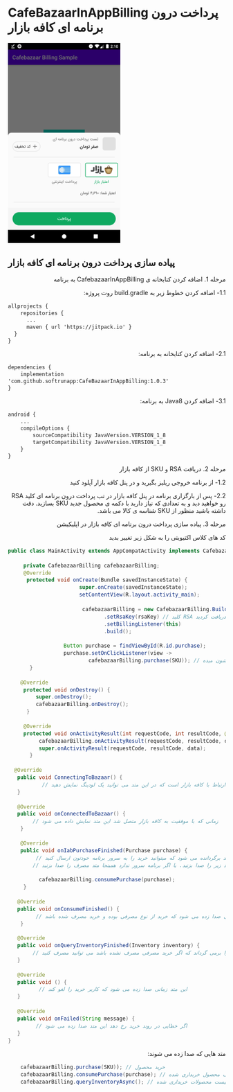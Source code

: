 # CafeBazaarInAppBilling   پرداخت درون برنامه ای کافه بازار

<img src="screen_shot_1.png" width="260" />


## پیاده سازی پرداخت درون برنامه ای کافه بازار 

<p dir="rtl"> مرحله 1. اضافه کردن کتابخانه ی CafebazaarInAppBilling به برنامه  </p>

<p dir="rtl">1.1- اضافه کردن خطوط زیر به build.gradle روت پروژه:</p>

    allprojects {
        repositories {
          ...
          maven { url 'https://jitpack.io' }
      }
    }

<p dir="rtl">2.1- اضافه کردن کتابخانه به برنامه:</p>

    dependencies {
        implementation 'com.github.softrunapp:CafeBazaarInAppBilling:1.0.3'
    }

<p dir="rtl">3.1- اضافه کردن Java8 به برنامه:</p>

    android {
        ...
        compileOptions {
            sourceCompatibility JavaVersion.VERSION_1_8
            targetCompatibility JavaVersion.VERSION_1_8
        }
    }




<p dir="rtl"> مرحله 2. دریافت RSA و SKU از کافه بازار</p>


<p dir="rtl">1.2- از برنامه خروجی ریلیز بگیرید و در پنل کافه بازار آپلود کنید</p>
<p dir="rtl">2.2- پس از بارگزاری برنامه در پنل کافه بازار در تب پرداخت درون برنامه ای کلید RSA رو خواهید دید و به تعدادی که نیاز دارید با دکمه ی محصول جدید SKU بسازید. دقت داشته باشید منظور از SKU شناسه ی کالا می باشد.</p>

<p dir="rtl">مرحله 3. پیاده سازی پرداخت درون برنامه ای کافه بازار در اپلیکیشن</p>


<p dir="rtl">کد های کلاس اکتیویتی را به شکل زیر تغییر بدید</p>

```java
public class MainActivity extends AppCompatActivity implements CafebazaarBillingListener {
     
     private CafebazaarBilling cafebazaarBilling;
     @Override
      protected void onCreate(Bundle savedInstanceState) {
                       super.onCreate(savedInstanceState);
                       setContentView(R.layout.activity_main);
                       
                        cafebazaarBilling = new CafebazaarBilling.Builder(this)
                               .setRsaKey(rsaKey) // کلید RSA که در مرحله ی قبل دریافت کردید
                               .setBillingListener(this)
                               .build();

                  Button purchase = findViewById(R.id.purchase);
                  purchase.setOnClickListener(view -> 
                          cafebazaarBilling.purchase(SKU)); // این متد با استفاده از اس کا یو که از مرحله قبل دریافت کردید اقدام به ارتباط با کافه بازار و خرید محصول میکنه و دیالوگ خرید کافه بازار رو به کاربر نشون میده
       }

    @Override
     protected void onDestroy() {
         super.onDestroy();
         cafebazaarBilling.onDestroy(); 
      }

     @Override
     protected void onActivityResult(int requestCode, int resultCode, @Nullable Intent data) {
          cafebazaarBilling.onActivityResult(requestCode, resultCode, data);
          super.onActivityResult(requestCode, resultCode, data);
       }

  @Override
   public void ConnectingToBazaar() {
           // این متد زمانی صدا زده می شود که برنامه در شروع اجرای ارتباط با کافه بازار است که در این متد می توانید یک لودینگ نمایش دهید 
   }

   @Override
   public void onConnectedToBazaar() {
        // زمانی که با موفقیت به کافه بازار متصل شد این متد نمایش داده می شود
    }

    @Override
    public void onIabPurchaseFinished(Purchase purchase) {
         // زمانی که خرید با موفقیت انجام می شود خرید به این متد برگردانده می شود که میتوانید خرید را به سرور برنامه خودتون ارسال کنید 
        // اگر خرید شما از نوع مصرفی است باید خرید را مصرف کنید اگر به سرور ارسال میکنید در جواب برگشتی سرور متد زیر را صدا بزنید. یا اگر برنامه سرور ندارد همینجا متد مصرف را صدا بزنید:
              
          cafebazaarBilling.consumePurchase(purchase);
     }

   @Override
   public void onConsumeFinished() {
         // این متد زمانی صدا زده می شود که خرید از نوع مصرفی بوده و خرید مصرف شده باشد
    }

   @Override
   public void onQueryInventoryFinished(Inventory inventory) {
        // این متد خرید های کاربر را برمی گرداند که اگر خرید مصرفی مصرف نشده باشد می توانید مصرف کنید
   }

   @Override
   public void () {
          // این متد زمانی صدا زده می شود که کاربر خرید را لغو کند
   }

   @Override
   public void onFailed(String message) {
         // اگر خطایی در روند خرید رخ دهد این متد صدا زده می شود
   }
}
```

<p dir="rtl"> متد هایی که صدا زده می شوند:</p>

```java
    cafebazaarBilling.purchase(SKU)); // خرید محصول
    cafebazaarBilling.consumePurchase(purchase); // مصرف محصول خریداری شده
    cafebazaarBilling.queryInventoryAsync(); // لیست محصولات خریداری شده
```
